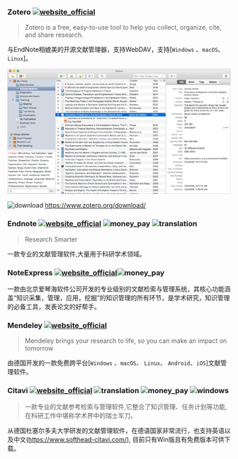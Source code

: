 ### Zotero [![website_official](https://gitbook07.oss-cn-hangzhou.aliyuncs.com/website_official.svg)](https://www.zotero.org/)

> Zotero is a free, easy-to-use tool to help you
collect, organize, cite, and share research.

与EndNote相媲美的开源文献管理器，支持WebDAV，支持[`Windows` 、`macOS`、 `Linux`]。

![](../../.gitbook/assets/z-study-sci-paper-zotero.png)

![download](https://gitbook07.oss-cn-hangzhou.aliyuncs.com/download.svg) https://www.zotero.org/download/

### Endnote [![website_official](https://gitbook07.oss-cn-hangzhou.aliyuncs.com/website_official.svg)](https://endnote.com/) ![money_pay](https://gitbook07.oss-cn-hangzhou.aliyuncs.com/money_pay.svg) ![translation](https://gitbook07.oss-cn-hangzhou.aliyuncs.com/translation.svg)

> Research Smarter

一款专业的文献管理软件,大量用于科研学术领域。

### NoteExpress [![website_official](https://gitbook07.oss-cn-hangzhou.aliyuncs.com/website_official.svg)](http://www.inoteexpress.com/aegean/)![money_pay](https://gitbook07.oss-cn-hangzhou.aliyuncs.com/money_pay.svg)

一款由北京爱琴海软件公司开发的专业级别的文献检索与管理系统，其核心功能涵盖“知识采集，管理，应用，挖掘”的知识管理的所有环节，是学术研究，知识管理的必备工具，发表论文的好帮手。

### Mendeley [![website_official](https://gitbook07.oss-cn-hangzhou.aliyuncs.com/website_official.svg)](https://www.mendeley.com/)

> Mendeley brings your research to life, so you can make an impact on tomorrow

由德国开发的一款免费跨平台[`Windows` 、`macOS`、 `Linux`、 `Android`、`iOS`]文献管理软件。

### Citavi [![website_official](https://gitbook07.oss-cn-hangzhou.aliyuncs.com/website_official.svg)](https://www.citavi.com/en) ![translation](https://gitbook07.oss-cn-hangzhou.aliyuncs.com/translation.svg) ![money_pay](https://gitbook07.oss-cn-hangzhou.aliyuncs.com/money_pay.svg) ![windows](https://gitbook07.oss-cn-hangzhou.aliyuncs.com/windows.svg)

> 一款专业的文献参考检索与管理软件,它整合了知识管理、任务计划等功能,在科研工作中堪称学术界中的瑞士军刀。

从德国杜塞尔多夫大学研发的文献管理软件，在德语国家非常流行，也支持英语以及中文(https://www.softhead-citavi.com/), 目前只有Win版且有免费版本可供下载。

